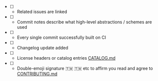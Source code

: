 - [ ] - Related issues are linked
- [ ] - Commit notes describe what high-level abstractions / schemes are used
- [ ] - Every single commit successfully built on CI
- [ ] - Changelog update added
- [ ] - License headers or catalog entries [CATALOG.md](CATALOG.md)
- [ ] - Double-emoji signature :taiwan: :taiwan: etc to affirm you read and agree to [CONTRIBUTING.md](CONTRIBUTING.md)

